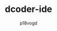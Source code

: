 ---
author: p18vogd
title: dcoder-ide
image_url: dcoder-ide.jpg
caption: 'Το Dcoder είναι ένας compiler για κινητά τηλέφονα. Είναι απλός στην χρήση και κατάλληλος για αρχάριους. Mέσο του Dcoder ο κάθε ένας μπορεί να φτίαξει το δικό του project και να το δημοσιεύσει είτε στο GitHub είτε στο BitBucket.Το Dcoder είναι διαθέσιμο για Android και IOS και μερικές απο τις γλώσσες που υποστηρίζει είναι C,C++,Java, Python , PHP.'
license_url: 'https://www.shutterstock.com/el/image-photo/new-york-usa-28-september-2020-1915400788'
license_text: Shutterstock
categories:
  - programming
tags:
  - mobile IDE
  - compiler
---